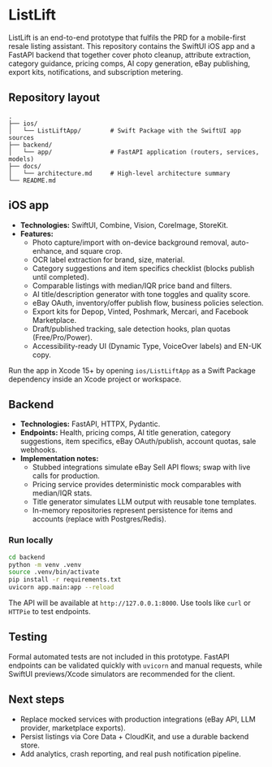 # ListLift

ListLift is an end-to-end prototype that fulfils the PRD for a mobile-first resale listing assistant. This repository contains the SwiftUI iOS app and a FastAPI backend that together cover photo cleanup, attribute extraction, category guidance, pricing comps, AI copy generation, eBay publishing, export kits, notifications, and subscription metering.

## Repository layout

```
.
├── ios/
│   └── ListLiftApp/        # Swift Package with the SwiftUI app sources
├── backend/
│   └── app/                # FastAPI application (routers, services, models)
├── docs/
│   └── architecture.md     # High-level architecture summary
└── README.md
```

## iOS app

* **Technologies:** SwiftUI, Combine, Vision, CoreImage, StoreKit.
* **Features:**
  * Photo capture/import with on-device background removal, auto-enhance, and square crop.
  * OCR label extraction for brand, size, material.
  * Category suggestions and item specifics checklist (blocks publish until completed).
  * Comparable listings with median/IQR price band and filters.
  * AI title/description generator with tone toggles and quality score.
  * eBay OAuth, inventory/offer publish flow, business policies selection.
  * Export kits for Depop, Vinted, Poshmark, Mercari, and Facebook Marketplace.
  * Draft/published tracking, sale detection hooks, plan quotas (Free/Pro/Power).
  * Accessibility-ready UI (Dynamic Type, VoiceOver labels) and EN-UK copy.

Run the app in Xcode 15+ by opening `ios/ListLiftApp` as a Swift Package dependency inside an Xcode project or workspace.

## Backend

* **Technologies:** FastAPI, HTTPX, Pydantic.
* **Endpoints:** Health, pricing comps, AI title generation, category suggestions, item specifics, eBay OAuth/publish, account quotas, sale webhooks.
* **Implementation notes:**
  * Stubbed integrations simulate eBay Sell API flows; swap with live calls for production.
  * Pricing service provides deterministic mock comparables with median/IQR stats.
  * Title generator simulates LLM output with reusable tone templates.
  * In-memory repositories represent persistence for items and accounts (replace with Postgres/Redis).

### Run locally

```bash
cd backend
python -m venv .venv
source .venv/bin/activate
pip install -r requirements.txt
uvicorn app.main:app --reload
```

The API will be available at `http://127.0.0.1:8000`. Use tools like `curl` or `HTTPie` to test endpoints.

## Testing

Formal automated tests are not included in this prototype. FastAPI endpoints can be validated quickly with `uvicorn` and manual requests, while SwiftUI previews/Xcode simulators are recommended for the client.

## Next steps

* Replace mocked services with production integrations (eBay API, LLM provider, marketplace exports).
* Persist listings via Core Data + CloudKit, and use a durable backend store.
* Add analytics, crash reporting, and real push notification pipeline.
